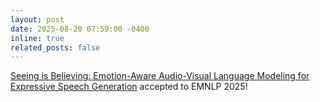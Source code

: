 ```yaml
---
layout: post
date: 2025-08-20 07:59:00 -0400
inline: true
related_posts: false
---
```


[Seeing is Believing: Emotion-Aware Audio-Visual Language Modeling for Expressive Speech Generation](https://www.arxiv.org/pdf/2508.16188) accepted to EMNLP 2025!

